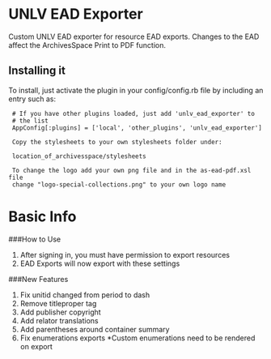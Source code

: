 # UNLV EAD Exporter

Custom UNLV EAD exporter for resource EAD exports. Changes to the EAD affect the ArchivesSpace Print to PDF function. 

## Installing it

To install, just activate the plugin in your config/config.rb file by
including an entry such as:

     # If you have other plugins loaded, just add 'unlv_ead_exporter' to
     # the list
     AppConfig[:plugins] = ['local', 'other_plugins', 'unlv_ead_exporter']
	 
	 Copy the stylesheets to your own stylesheets folder under:
	 
	 location_of_archivesspace/stylesheets

	 To change the logo add your own png file and in the as-ead-pdf.xsl file
	 change "logo-special-collections.png" to your own logo name
	 
# Basic Info


###How to Use

1.	After signing in, you must have permission to export resources
2.	EAD Exports will now export with these settings 

###New Features

1.	Fix unitid changed from period to dash 
2.	Remove titleproper <num> tag
3.	Add publisher copyright 
4.	Add relator translations 
5.	Add parentheses around container summary
6.  Fix enumerations exports
 *Custom enumerations need to be rendered on export 

